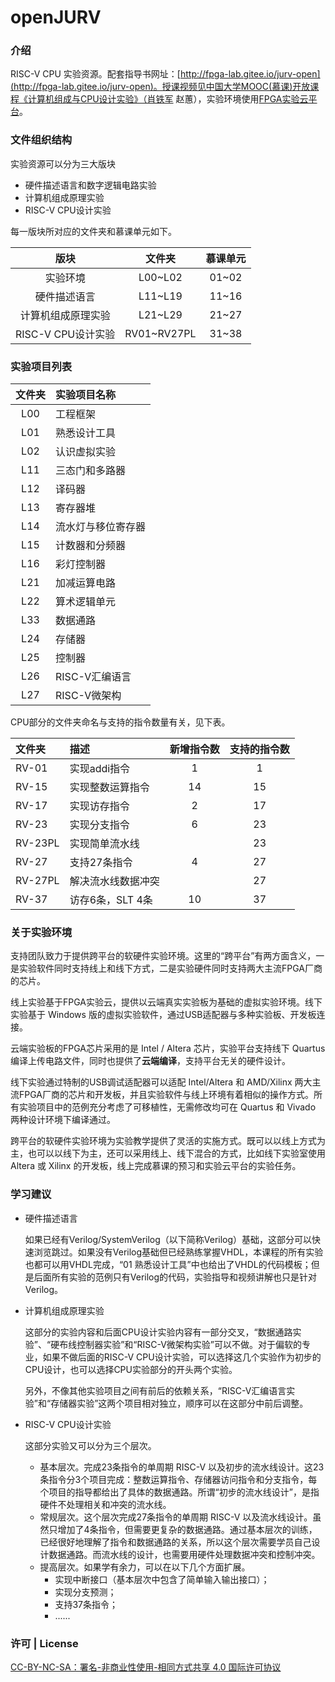 # openJURV

### 介绍
RISC-V CPU 实验资源。配套指导书网址：[http://fpga-lab.gitee.io/jurv-open](http://fpga-lab.gitee.io/jurv-open)。授课视频见中国大学MOOC(慕课)开放课程《计算机组成与CPU设计实验》（肖铁军 赵蕙），实验环境使用[FPGA实验云平台](http://welab.ujs.edu.cn/new/)。

### 文件组织结构
实验资源可以分为三大版块
  - 硬件描述语言和数字逻辑电路实验
  - 计算机组成原理实验
  - RISC-V CPU设计实验 

每一版块所对应的文件夹和慕课单元如下。

| 版块 |文件夹| 慕课单元
|:----:|:----:|:----:
|实验环境| L00~L02 | 01~02
|硬件描述语言| L11~L19 | 11~16
|计算机组成原理实验| L21~L29 | 21~27
|RISC-V CPU设计实验| RV01~RV27PL | 31~38


### 实验项目列表

| 文件夹 | 实验项目名称 
| :----: |:----
| L00 | 工程框架 
| L01 | 熟悉设计工具
| L02 | 认识虚拟实验
| L11 | 三态门和多路器
| L12 | 译码器
| L13 | 寄存器堆
| L14 | 流水灯与移位寄存器
| L15 | 计数器和分频器
| L16 | 彩灯控制器
| L21 | 加减运算电路
| L22 | 算术逻辑单元
| L33 | 数据通路
| L24 | 存储器
| L25 | 控制器
| L26 | RISC-V汇编语言
| L27 | RISC-V微架构

CPU部分的文件夹命名与支持的指令数量有关，见下表。

| 文件夹 | 描述 | 新增指令数 | 支持的指令数 |
| :----  |:----|:----:|:----:|
|RV-01   | 实现addi指令| 1 | 1|
|RV-15   | 实现整数运算指令|  14| 15|
|RV-17   | 实现访存指令| 2 | 17 |
|RV-23   | 实现分支指令| 6 | 23 |
|RV-23PL | 实现简单流水线|  | 23 |
|RV-27   | 支持27条指令 | 4 | 27 |
|RV-27PL | 解决流水线数据冲突 |   | 27 |
|RV-37   | 访存6条，SLT 4条| 10 | 37 | 


### 关于实验环境
支持团队致力于提供跨平台的软硬件实验环境。这里的“跨平台”有两方面含义，一是实验软件同时支持线上和线下方式，二是实验硬件同时支持两大主流FPGA厂商的芯片。

线上实验基于FPGA实验云，提供以云端真实实验板为基础的虚拟实验环境。线下实验基于 Windows 版的虚拟实验软件，通过USB适配器与多种实验板、开发板连接。

云端实验板的FPGA芯片采用的是 Intel / Altera 芯片，实验平台支持线下 Quartus 编译上传电路文件，同时也提供了**云端编译**，支持平台无关的硬件设计。

线下实验通过特制的USB调试适配器可以适配 Intel/Altera 和 AMD/Xilinx 两大主流FPGA厂商的芯片和开发板，并且实验软件与线上环境有着相似的操作方式。所有实验项目中的范例充分考虑了可移植性，无需修改均可在 Quartus 和 Vivado 两种设计环境下编译通过。

跨平台的软硬件实验环境为实验教学提供了灵活的实施方式。既可以以线上方式为主，也可以以线下为主，还可以采用线上、线下混合的方式，比如线下实验室使用 Altera 或 Xilinx 的开发板，线上完成慕课的预习和实验云平台的实验任务。


### 学习建议

- 硬件描述语言

    如果已经有Verilog/SystemVerilog（以下简称Verilog）基础，这部分可以快速浏览跳过。如果没有Verilog基础但已经熟练掌握VHDL，本课程的所有实验也都可以用VHDL完成，“01 熟悉设计工具”中也给出了VHDL的代码模板；但是后面所有实验的范例只有Verilog的代码，实验指导和视频讲解也只是针对Verilog。

- 计算机组成原理实验

    这部分的实验内容和后面CPU设计实验内容有一部分交叉，“数据通路实验”、“硬布线控制器实验”和“RISC-V微架构实验”可以不做。对于偏软的专业，如果不做后面的RISC-V CPU设计实验，可以选择这几个实验作为初步的CPU设计，也可以选择CPU实验部分的开头两个实验。

    另外，不像其他实验项目之间有前后的依赖关系，“RISC-V汇编语言实验”和“存储器实验”这两个项目相对独立，顺序可以在这部分中前后调整。

- RISC-V CPU设计实验

    这部分实验又可以分为三个层次。

  - 基本层次。完成23条指令的单周期 RISC-V 以及初步的流水线设计。这23条指令分3个项目完成：整数运算指令、存储器访问指令和分支指令，每个项目的指导都给出了具体的数据通路。所谓“初步的流水线设计”，是指硬件不处理相关和冲突的流水线。
  - 常规层次。这个层次完成27条指令的单周期 RISC-V 以及流水线设计。虽然只增加了4条指令，但需要更复杂的数据通路。通过基本层次的训练，已经很好地理解了指令和数据通路的关系，所以这个层次需要学员自己设计数据通路。而流水线的设计，也需要用硬件处理数据冲突和控制冲突。
  - 提高层次。如果学有余力，可以在以下几个方面扩展。
    - 实现中断接口（基本层次中包含了简单输入输出接口）；
    - 实现分支预测；
    - 支持37条指令；
    - ......

### 许可 | License

[CC-BY-NC-SA：署名-非商业性使用-相同方式共享 4.0 国际许可协议](https://creativecommons.org/licenses/by-nc-sa/4.0/deed.zh)
